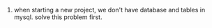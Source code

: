 1. when starting a new project, we don't have database and tables in mysql. solve this problem first.